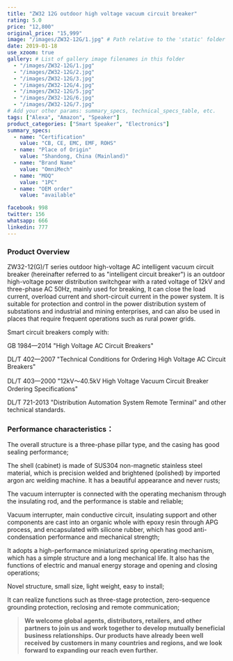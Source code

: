```yaml
---
title: "ZW32 12G outdoor high voltage vacuum circuit breaker"
rating: 5.0
price: "12,800"
original_price: "15,999"
image: "/images/ZW32-12G/1.jpg" # Path relative to the 'static' folder or use Hugo Pipes
date: 2019-01-18
use_xzoom: true
gallery: # List of gallery image filenames in this folder
  - "/images/ZW32-12G/1.jpg"
  - "/images/ZW32-12G/2.jpg"
  - "/images/ZW32-12G/3.jpg"
  - "/images/ZW32-12G/4.jpg"
  - "/images/ZW32-12G/5.jpg"
  - "/images/ZW32-12G/6.jpg"
  - "/images/ZW32-12G/7.jpg"
# Add your other params: summary_specs, technical_specs_table, etc.
tags: ["Alexa", "Amazon", "Speaker"]
product_categories: ["Smart Speaker", "Electronics"]
summary_specs:
  - name: "Certification"
    value: "CB, CE, EMC, EMF, ROHS"
  - name: "Place of Origin"
    value: "Shandong, China (Mainland)"
  - name: "Brand Name"
    value: "OmniMech"
  - name: "MOQ"
    value: "1PC"
  - name: "OEM order"
    value: "available"

facebook: 998
twitter: 156
whatsapp: 666
linkedin: 777    
---
```


### Product Overview

ZW32-12(G)/T series outdoor high-voltage AC intelligent vacuum circuit breaker (hereinafter referred to as "intelligent circuit breaker") is an outdoor high-voltage power distribution switchgear with a rated voltage of 12kV and three-phase AC 50Hz, mainly used for breaking, It can close the load current, overload current and short-circuit current in the power system. It is suitable for protection and control in the power distribution system of substations and industrial and mining enterprises, and can also be used in places that require frequent operations such as rural power grids.

Smart circuit breakers comply with:

GB 1984—2014 "High Voltage AC Circuit Breakers"

DL/T 402—2007 "Technical Conditions for Ordering High Voltage AC Circuit Breakers"

DL/T 403—2000 "12kV～40.5kV High Voltage Vacuum Circuit Breaker Ordering Specifications"

DL/T 721-2013 "Distribution Automation System Remote Terminal" and other technical standards.
### Performance characteristics：
The overall structure is a three-phase pillar type, and the casing has good sealing performance;

The shell (cabinet) is made of SUS304 non-magnetic stainless steel material, which is precision welded and brightened (polished) by imported argon arc welding machine. It has a beautiful appearance and never rusts;

The vacuum interrupter is connected with the operating mechanism through the insulating rod, and the performance is stable and reliable;

Vacuum interrupter, main conductive circuit, insulating support and other components are cast into an organic whole with epoxy resin through APG process, and encapsulated with silicone rubber, which has good anti-condensation performance and mechanical strength;

It adopts a high-performance miniaturized spring operating mechanism, which has a simple structure and a long mechanical life. It also has the functions of electric and manual energy storage and opening and closing operations;

Novel structure, small size, light weight, easy to install;

It can realize functions such as three-stage protection, zero-sequence grounding protection, reclosing and remote communication;

> **We welcome global agents, distributors, retailers, and other partners to join us and work together to develop mutually beneficial business relationships. Our products have already been well received by customers in many countries and regions, and we look forward to expanding our reach even further.**

